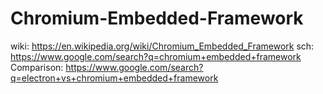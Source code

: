 # Chromium-Embedded-Framework
wiki: https://en.wikipedia.org/wiki/Chromium_Embedded_Framework sch: https://www.google.com/search?q=chromium+embedded+framework Comparison: https://www.google.com/search?q=electron+vs+chromium+embedded+framework
